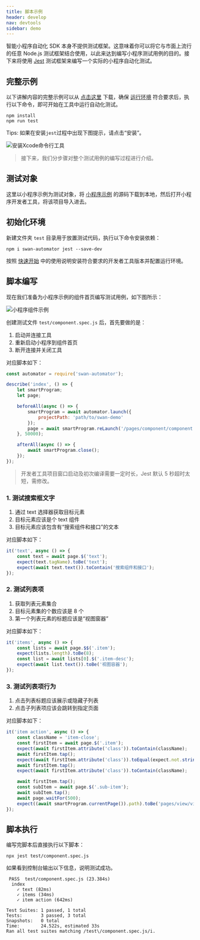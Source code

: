 ```yaml
---
title: 脚本示例
header: develop
nav: devtools
sidebar: demo
---
```


智能小程序自动化 SDK 本身不提供测试框架。这意味着你可以将它与市面上流行的任意 Node.js 测试框架结合使用，以此来达到编写小程序测试用例的目的。接下来将使用 [Jest](https://jestjs.io/) 测试框架来编写一个实际的小程序自动化测试。

## 完整示例
以下讲解内容的完整示例可以从 [点击这里](https://b.bdstatic.com/searchbox/icms/searchbox/zip/miniapp/demo-automator-1.0.1.zip) 下载，确保 [运行环境](../quick-start/) 符合要求后，执行以下命令，即可开始在工具中运行自动化测试。

```shell
npm install
npm run test
```

Tips: 如果在安装`jest`过程中出现下图提示，请点击“安装”。

![安装Xcode命令行工具](https://b.bdstatic.com/searchbox/icms/searchbox/img/install-xcode-commandlinetools.png)

> 接下来，我们分步骤对整个测试用例的编写过程进行介绍。

## 测试对象

这里以小程序示例为测试对象，将 [小程序示例](https://smartprogram.baidu.com/docs/develop/tutorial/demo/) 的源码下载到本地，然后打开小程序开发者工具，将该项目导入进去。

## 初始化环境

新建文件夹 `test` 目录用于放置测试代码，执行以下命令安装依赖：

``` shell
npm i swan-automator jest --save-dev
```

按照 [快速开始](../quick-start/) 中的使用说明安装符合要求的开发者工具版本并配置运行环境。

## 脚本编写

现在我们准备为小程序示例的组件首页编写测试用例，如下图所示：

![小程序组件示例](https://b.bdstatic.com/searchbox/icms/searchbox/img/demo-component.png)

创建测试文件 `test/component.spec.js` 后，首先要做的是：

1. 启动并连接工具
2. 重新启动小程序到组件首页
3. 断开连接并关闭工具

对应脚本如下：

``` javascript
const automator = require('swan-automator');

describe('index', () => {
    let smartProgram;
    let page;

    beforeAll(async () => {
        smartProgram = await automator.launch({
            projectPath: 'path/to/swan-demo'
        });
        page = await smartProgram.reLaunch('/pages/component/component');
    }, 50000);

    afterAll(async () => {
        await smartProgram.close();
    });
});
```

> 开发者工具项目窗口启动及初次编译需要一定时长，Jest 默认 5 秒超时太短，需修改。

### 1. 测试搜索框文字

1. 通过 text 选择器获取目标元素
2. 目标元素应该是个 text 组件
3. 目标元素应该包含有“搜索组件和接口”的文本

对应脚本如下：

``` javascript
it('text', async () => {
    const text = await page.$('text');
    expect(text.tagName).toBe('text');
    expect(await text.text()).toContain('搜索组件和接口');
});
```

### 2. 测试列表项

1. 获取列表元素集合
2. 目标元素集的个数应该是 8 个
3. 第一个列表元素的标题应该是“视图窗器”

对应脚本如下：

``` javascript
it('items', async () => {
    const lists = await page.$$('.item');
    expect(lists.length).toBe(8);
    const list = await lists[0].$('.item-desc');
    expect(await list.text()).toBe('视图容器');
});
```

### 3. 测试列表项行为

1. 点击列表标题应该展示或隐藏子列表
2. 点击子列表项应该会跳转到指定页面

对应脚本如下：

``` javascript
it('item action', async () => {
    const className = 'item-close';
    const firstItem = await page.$('.item');
    expect(await firstItem.attribute('class')).toContain(className);
    await firstItem.tap();
    expect(await firstItem.attribute('class')).toEqual(expect.not.stringContaining(className));
    await firstItem.tap();
    expect(await firstItem.attribute('class')).toContain(className);

    await firstItem.tap();
    const subItem = await page.$('.sub-item');
    await subItem.tap();
    await page.waitFor(500);
    expect((await smartProgram.currentPage()).path).toBe('pages/view/view');
});
```

## 脚本执行

编写完脚本后直接执行以下脚本：

``` shell
npx jest test/component.spec.js
```

如果看到控制台输出以下信息，说明测试成功。

``` shell
 PASS  test/component.spec.js (23.384s)
  index
    ✓ text (82ms)
    ✓ items (34ms)
    ✓ item action (642ms)

Test Suites: 1 passed, 1 total
Tests:       3 passed, 3 total
Snapshots:   0 total
Time:        24.522s, estimated 33s
Ran all test suites matching /test\/component.spec.js/i.
```
